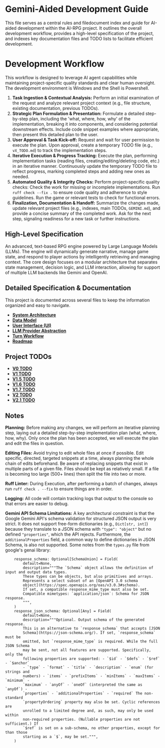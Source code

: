 # Gemini-Aided Development Guide

This file serves as a central rules and filedocument index and guide for AI-aided development within the AI-RPG project. It outlines the overall development workflow, provides a high-level specification of the project, and indexes key documentation files and TODO lists to facilitate efficient development.

# Development Workflow

This workflow is designed to leverage AI agent capabilities while maintaining project-specific quality standards and clear human oversight.
The development environment is Windows and the Shell is Powershell.

1.  **Task Ingestion & Contextual Analysis:** Perform an initial examination of the request and analyze relevant project context (e.g., file structure, existing documentation, previous TODOs).
2.  **Strategic Plan Formulation & Presentation:** Formulate a detailed step-by-step plan, including the 'what, where, how, why' of the implementation, breaking it into components, and considering potential downstream effects. Include code snippet examples where appropriate, then present this detailed plan to the user.
3.  **User Approval & Task Kick-off:** Request and wait for user permission to execute the plan. Upon approval, create a temporary TODO file (e.g., `vX_TODO.md`) to track the implementation steps.
4.  **Iterative Execution & Progress Tracking:** Execute the plan, performing implementation tasks (reading files, creating/editing/deleting code, etc.) in an iterative manner. Continuously update the temporary TODO file to reflect progress, marking completed steps and adding new ones as needed.
5.  **Automated Quality & Integrity Checks:** Perform project-specific quality checks: Check the work for missing or incomplete implementations. Run `ruff check --fix .` to ensure code quality and adherence to style guidelines. Run the game or relevant tests to check for functional errors.
6.  **Finalization, Documentation & Handoff:** Summarize the changes made, update relevant project files (e.g., indexes, main TODOs, `GEMINI.md`), and provide a concise summary of the completed work. Ask for the next step, signaling readiness for a new task or further instructions.

## High-Level Specification

An advanced, text-based RPG engine powered by Large Language Models (LLMs). The engine will dynamically generate narrative, manage game state, and respond to player actions by intelligently retrieving and managing context. The core design focuses on a modular architecture that separates state management, decision logic, and LLM interaction, allowing for support of multiple LLM backends like Gemini and OpenAI.

## Detailed Specification & Documentation

This project is documented across several files to keep the information organized and easy to navigate.

- **[System Architecture](docs/architecture.md)**
- **[Data Model](docs/data_model.md)**
- **[User Interface (UI)](docs/ui.md)**
- **[LLM Provider Abstraction](docs/llm_providers.md)**
- **[Turn Workflow](docs/turn_workflow.md)**
- **[Roadmap](docs/roadmap.md)**

## Project TODOs

- **[V0 TODO](v0_TODO.md)**
- **[V1 TODO](v1_TODO.md)**
- **[V1.5 TODO](v1.5_TODO.md)**
- **[V1.6 TODO](v1.6_TODO.md)**
- **[V1.7 TODO](v1.7_TODO.md)**
- **[V2 TODO](v2_TODO.md)**
- **[V2.1 TODO](v2.1_TODO.md)**

## Notes

**Planning:** Before making any changes, we will perform an iterative planning step, laying out a detailed step-by-step implementation plan (what, where, how, why). Only once the plan has been accepted, we will execute the plan and edit the files in question.

**Editing Files:** Avoid trying to edit whole files at once if possible. Edit specific, directed, targeted snippets at a time, always planning the whole chain of edits beforehand. Be aware of replacing snippets that exist in multiple parts of a given file. Files should be kept as relatively small. If a file is becoming too large (500+ lines) then split the file into two or more.

**Ruff Linter:** During Execution, after performing a batch of changes, always run `ruff check . --fix` to ensure things are in order.

**Logging:** All code will contain tracking logs that output to the console so that errors are easier to debug.

**Gemini API Schema Limitations:** A key architectural constraint is that the Google Gemini API's schema validation for structured JSON output is very strict. It does not support free-form dictionaries (e.g., `Dict[str, int]`) because they translate to a JSON schema with `"type": "object"` but no defined `"properties"`, which the API rejects. Furthermore, the `additionalProperties` field, a common way to define dictionaries in JSON Schema, is also not supported.
Some notes from the `types.py` file from google's genai library:
```
    response_schema: Optional[SchemaUnion] = Field(
        default=None,
        description="""The `Schema` object allows the definition of input and output data types.
        These types can be objects, but also primitives and arrays.
        Represents a select subset of an [OpenAPI 3.0 schema
        object](https://spec.openapis.org/oas/v3.0.3#schema).
        If set, a compatible response_mime_type must also be set.
        Compatible mimetypes: `application/json`: Schema for JSON response.
        """,
    )
    response_json_schema: Optional[Any] = Field(
        default=None,
        description="""Optional. Output schema of the generated response.
        This is an alternative to `response_schema` that accepts [JSON
        Schema](https://json-schema.org/). If set, `response_schema` must be
        omitted, but `response_mime_type` is required. While the full JSON Schema
        may be sent, not all features are supported. Specifically, only the
        following properties are supported: - `$id` - `$defs` - `$ref` - `$anchor`
        - `type` - `format` - `title` - `description` - `enum` (for strings and
        numbers) - `items` - `prefixItems` - `minItems` - `maxItems` - `minimum` -
        `maximum` - `anyOf` - `oneOf` (interpreted the same as `anyOf`) -
        `properties` - `additionalProperties` - `required` The non-standard
        `propertyOrdering` property may also be set. Cyclic references are
        unrolled to a limited degree and, as such, may only be used within
        non-required properties. (Nullable properties are not sufficient.) If
        `$ref` is set on a sub-schema, no other properties, except for than those
        starting as a `$`, may be set.""",
    )
  ```